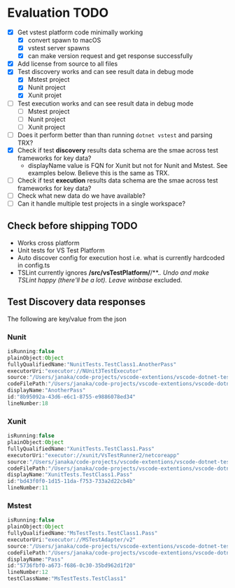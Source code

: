 # Evaluation TODO

- [x] Get vstest platform code minimally working
  - [x] convert spawn to macOS
  - [x] vstest server spawns
  - [x] can make version request and get response successfully
- [x] Add license from source to all files
- [x] Test discovery works and can see result data in debug mode
  - [x] Mstest project
  - [x] Nunit project
  - [x] Xunit projet
- [ ] Test execution works and can see result data in debug mode
  - [ ] Mstest project
  - [ ] Nunit project
  - [ ] Xunit project
- [ ] Does it perform better than than running `dotnet vstest` and parsing TRX?
- [x] Check if test **discovery** results data schema are the smae across test frameworks for key data?
  - displayName value is FQN for Xunit but not for Nunit and Mstest. See examples below. Believe this is the same as TRX.
- [ ] Check if test **execution** results data schema are the smae across test frameworks for key data?
- [ ] Check what new data do we have available?
- [ ] Can it handle multiple test projects in a single workspace?

## Check before shipping TODO

- Works cross platform
- Unit tests for VS Test Platform
- Auto discover config for execution host i.e. what is currently hardcoded in config.ts
- TSLint currently ignores **/src/vsTestPlatform/**/**.*. Undo and make TSLint happy (there'll be a lot). Leave winbase* excluded.

## Test Discovery data responses

The following are key/value from the json

### Nunit

```javascript
isRunning:false
plainObject:Object
fullyQualifiedName:"NunitTests.TestClass1.AnotherPass"
executorUri:"executor://NUnit3TestExecutor"
source:"/Users/janaka/code-projects/vscode-extentions/vscode-dotnet-test-explorer/test/nunit/bin/debug/netcoreapp2.0/NunitTests.dll"
codeFilePath:"/Users/janaka/code-projects/vscode-extentions/vscode-dotnet-test-explorer/test/nunit/TestClass1.cs"
displayName:"AnotherPass"
id:"8b95092a-43d6-e6c1-8755-e9886078ed34"
lineNumber:18
```

### Xunit

```javascript
isRunning:false
plainObject:Object
fullyQualifiedName:"XunitTests.TestClass1.Pass"
executorUri:"executor://xunit/VsTestRunner2/netcoreapp"
source:"/Users/janaka/code-projects/vscode-extentions/vscode-dotnet-test-explorer/test/xunittests/bin/debug/netcoreapp2.0/XunitTests.dll"
codeFilePath:"/Users/janaka/code-projects/vscode-extentions/vscode-dotnet-test-explorer/test/xunittests/TestClass1.cs"
displayName:"XunitTests.TestClass1.Pass"
id:"bd43f0f0-1d15-11da-f753-733a2d22cb4b"
lineNumber:11
```

### Mstest

```javascript
isRunning:false
plainObject:Object
fullyQualifiedName:"MsTestTests.TestClass1.Pass"
executorUri:"executor://MSTestAdapter/v2"
source:"/Users/janaka/code-projects/vscode-extentions/vscode-dotnet-test-explorer/test/mstest/bin/debug/netcoreapp2.0/MsTestTests.dll"
codeFilePath:"/Users/janaka/code-projects/vscode-extentions/vscode-dotnet-test-explorer/test/mstest/TestClass1.cs"
displayName:"Pass"
id:"5736fbf0-a673-f686-0c30-35bd962d1f20"
lineNumber:12
testClassName:"MsTestTests.TestClass1"
```